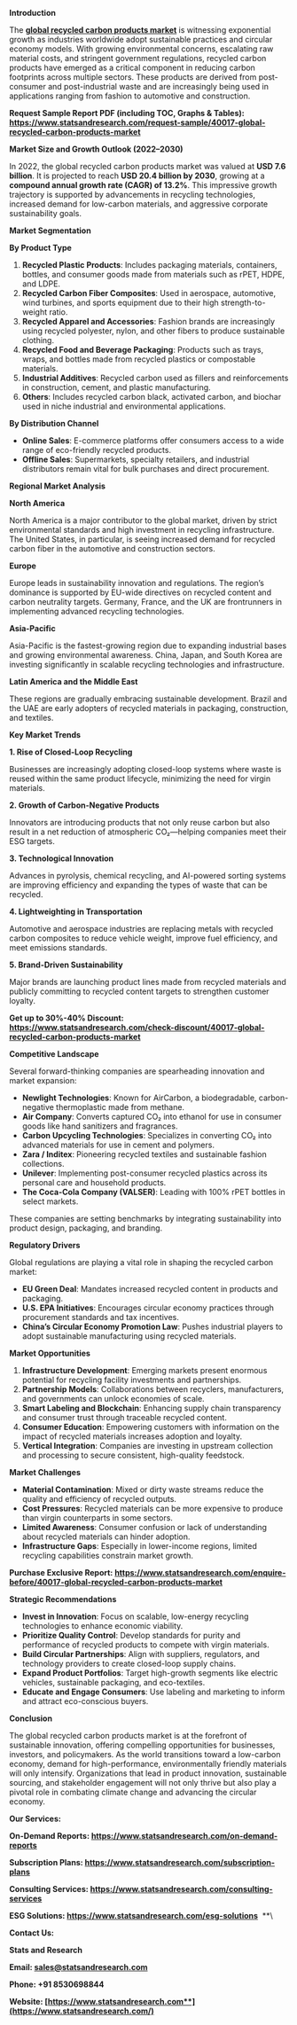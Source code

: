 ﻿**Introduction**

The [**global recycled carbon products market**](https://www.statsandresearch.com/report/40017-global-recycled-carbon-products-market) is witnessing exponential growth as industries worldwide adopt sustainable practices and circular economy models. With growing environmental concerns, escalating raw material costs, and stringent government regulations, recycled carbon products have emerged as a critical component in reducing carbon footprints across multiple sectors. These products are derived from post-consumer and post-industrial waste and are increasingly being used in applications ranging from fashion to automotive and construction.

**Request Sample Report PDF (including TOC, Graphs & Tables): <https://www.statsandresearch.com/request-sample/40017-global-recycled-carbon-products-market>**

**Market Size and Growth Outlook (2022–2030)**

In 2022, the global recycled carbon products market was valued at **USD 7.6 billion**. It is projected to reach **USD 20.4 billion by 2030**, growing at a **compound annual growth rate (CAGR) of 13.2%**. This impressive growth trajectory is supported by advancements in recycling technologies, increased demand for low-carbon materials, and aggressive corporate sustainability goals.

**Market Segmentation**

**By Product Type**

1. **Recycled Plastic Products**: Includes packaging materials, containers, bottles, and consumer goods made from materials such as rPET, HDPE, and LDPE.
1. **Recycled Carbon Fiber Composites**: Used in aerospace, automotive, wind turbines, and sports equipment due to their high strength-to-weight ratio.
1. **Recycled Apparel and Accessories**: Fashion brands are increasingly using recycled polyester, nylon, and other fibers to produce sustainable clothing.
1. **Recycled Food and Beverage Packaging**: Products such as trays, wraps, and bottles made from recycled plastics or compostable materials.
1. **Industrial Additives**: Recycled carbon used as fillers and reinforcements in construction, cement, and plastic manufacturing.
1. **Others**: Includes recycled carbon black, activated carbon, and biochar used in niche industrial and environmental applications.

**By Distribution Channel**

- **Online Sales**: E-commerce platforms offer consumers access to a wide range of eco-friendly recycled products.
- **Offline Sales**: Supermarkets, specialty retailers, and industrial distributors remain vital for bulk purchases and direct procurement.

**Regional Market Analysis**

**North America**

North America is a major contributor to the global market, driven by strict environmental standards and high investment in recycling infrastructure. The United States, in particular, is seeing increased demand for recycled carbon fiber in the automotive and construction sectors.

**Europe**

Europe leads in sustainability innovation and regulations. The region’s dominance is supported by EU-wide directives on recycled content and carbon neutrality targets. Germany, France, and the UK are frontrunners in implementing advanced recycling technologies.

**Asia-Pacific**

Asia-Pacific is the fastest-growing region due to expanding industrial bases and growing environmental awareness. China, Japan, and South Korea are investing significantly in scalable recycling technologies and infrastructure.

**Latin America and the Middle East**

These regions are gradually embracing sustainable development. Brazil and the UAE are early adopters of recycled materials in packaging, construction, and textiles.

**Key Market Trends**

**1. Rise of Closed-Loop Recycling**

Businesses are increasingly adopting closed-loop systems where waste is reused within the same product lifecycle, minimizing the need for virgin materials.

**2. Growth of Carbon-Negative Products**

Innovators are introducing products that not only reuse carbon but also result in a net reduction of atmospheric CO₂—helping companies meet their ESG targets.

**3. Technological Innovation**

Advances in pyrolysis, chemical recycling, and AI-powered sorting systems are improving efficiency and expanding the types of waste that can be recycled.

**4. Lightweighting in Transportation**

Automotive and aerospace industries are replacing metals with recycled carbon composites to reduce vehicle weight, improve fuel efficiency, and meet emissions standards.

**5. Brand-Driven Sustainability**

Major brands are launching product lines made from recycled materials and publicly committing to recycled content targets to strengthen customer loyalty.

**Get up to 30%-40% Discount: <https://www.statsandresearch.com/check-discount/40017-global-recycled-carbon-products-market>**

**Competitive Landscape**

Several forward-thinking companies are spearheading innovation and market expansion:

- **Newlight Technologies**: Known for AirCarbon, a biodegradable, carbon-negative thermoplastic made from methane.
- **Air Company**: Converts captured CO₂ into ethanol for use in consumer goods like hand sanitizers and fragrances.
- **Carbon Upcycling Technologies**: Specializes in converting CO₂ into advanced materials for use in cement and polymers.
- **Zara / Inditex**: Pioneering recycled textiles and sustainable fashion collections.
- **Unilever**: Implementing post-consumer recycled plastics across its personal care and household products.
- **The Coca-Cola Company (VALSER)**: Leading with 100% rPET bottles in select markets.

These companies are setting benchmarks by integrating sustainability into product design, packaging, and branding.

**Regulatory Drivers**

Global regulations are playing a vital role in shaping the recycled carbon market:

- **EU Green Deal**: Mandates increased recycled content in products and packaging.
- **U.S. EPA Initiatives**: Encourages circular economy practices through procurement standards and tax incentives.
- **China’s Circular Economy Promotion Law**: Pushes industrial players to adopt sustainable manufacturing using recycled materials.

**Market Opportunities**

1. **Infrastructure Development**: Emerging markets present enormous potential for recycling facility investments and partnerships.
1. **Partnership Models**: Collaborations between recyclers, manufacturers, and governments can unlock economies of scale.
1. **Smart Labeling and Blockchain**: Enhancing supply chain transparency and consumer trust through traceable recycled content.
1. **Consumer Education**: Empowering customers with information on the impact of recycled materials increases adoption and loyalty.
1. **Vertical Integration**: Companies are investing in upstream collection and processing to secure consistent, high-quality feedstock.

**Market Challenges**

- **Material Contamination**: Mixed or dirty waste streams reduce the quality and efficiency of recycled outputs.
- **Cost Pressures**: Recycled materials can be more expensive to produce than virgin counterparts in some sectors.
- **Limited Awareness**: Consumer confusion or lack of understanding about recycled materials can hinder adoption.
- **Infrastructure Gaps**: Especially in lower-income regions, limited recycling capabilities constrain market growth.

**Purchase Exclusive Report: <https://www.statsandresearch.com/enquire-before/40017-global-recycled-carbon-products-market>**

**Strategic Recommendations**

- **Invest in Innovation**: Focus on scalable, low-energy recycling technologies to enhance economic viability.
- **Prioritize Quality Control**: Develop standards for purity and performance of recycled products to compete with virgin materials.
- **Build Circular Partnerships**: Align with suppliers, regulators, and technology providers to create closed-loop supply chains.
- **Expand Product Portfolios**: Target high-growth segments like electric vehicles, sustainable packaging, and eco-textiles.
- **Educate and Engage Consumers**: Use labeling and marketing to inform and attract eco-conscious buyers.

**Conclusion**

The global recycled carbon products market is at the forefront of sustainable innovation, offering compelling opportunities for businesses, investors, and policymakers. As the world transitions toward a low-carbon economy, demand for high-performance, environmentally friendly materials will only intensify. Organizations that lead in product innovation, sustainable sourcing, and stakeholder engagement will not only thrive but also play a pivotal role in combating climate change and advancing the circular economy.

**Our Services:** 

**On-Demand Reports: <https://www.statsandresearch.com/on-demand-reports>** 

**Subscription Plans: <https://www.statsandresearch.com/subscription-plans>** 

**Consulting Services: <https://www.statsandresearch.com/consulting-services>** 

**ESG Solutions: <https://www.statsandresearch.com/esg-solutions>** 
**\


**Contact Us:** 

**Stats and Research** 

**Email: <sales@statsandresearch.com>** 

**Phone: +91 8530698844** 

**Website: [https://www.statsandresearch.com**](https://www.statsandresearch.com/)**



